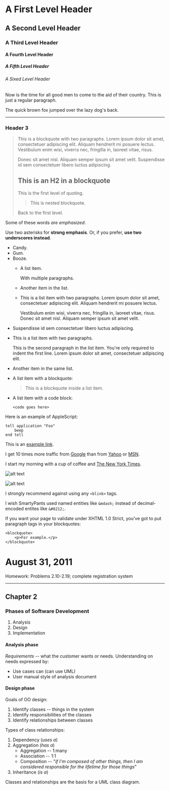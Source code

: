 <link rel="stylesheet" type="text/css" media="all" href="markdown.css" />
<h1>A First Level Header</h1>

<h2>A Second Level Header</h2>

<h3>A Third Level Header</h3>

<h4>A Fourth Level Header</h4>

<h5>A Fifth Level Header</h5>

<h6>A Sixed Level Header</h6>

<p>Now is the time for all good men to come to
the aid of their country. This is just a
regular paragraph.</p>

<p>The quick brown fox jumped over the lazy
dog's back.</p>

<hr />

<h3>Header 3</h3>

<blockquote>
  <p>This is a blockquote with two paragraphs. Lorem ipsum dolor sit amet, consectetuer adipiscing elit. Aliquam hendrerit mi posuere lectus. Vestibulum enim wisi, viverra nec, fringilla in, laoreet vitae, risus.</p>

  <p>Donec sit amet nisl. Aliquam semper ipsum sit amet velit. Suspendisse
  id sem consectetuer libero luctus adipiscing.</p>

  <h2>This is an H2 in a blockquote</h2>

  <p>This is the first level of quoting.</p>

  <blockquote>
    <p>This is nested blockquote.</p>
  </blockquote>

  <p>Back to the first level.</p>
</blockquote>

<p>Some of these words <em>are emphasized</em>.</p>

<p>Use two asterisks for <strong>strong emphasis</strong>.
Or, if you prefer, <strong>use two underscores instead</strong>.</p>

<ul>
<li>Candy.</li>
<li>Gum.</li>
<li>Booze.</li>
<ul>
<li><p>A list item.</p>
<p>With multiple paragraphs.</p></li>
<li><p>Another item in the list.</p></li>
<li><p>This is a list item with two paragraphs. Lorem ipsum dolor
sit amet, consectetuer adipiscing elit. Aliquam hendrerit
mi posuere lectus.</p>
<p>Vestibulum enim wisi, viverra nec, fringilla in, laoreet
vitae, risus. Donec sit amet nisl. Aliquam semper ipsum
sit amet velit.</p></li>
</ul>
<li><p>Suspendisse id sem consectetuer libero luctus adipiscing.</p></li>
<li><p>This is a list item with two paragraphs.</p>
<p>This is the second paragraph in the list item. You're
only required to indent the first line. Lorem ipsum dolor
sit amet, consectetuer adipiscing elit.</p></li>
<li><p>Another item in the same list.</p></li>
<li><p>A list item with a blockquote:</p>
<blockquote>
  <p>This is a blockquote inside a list item.</p>
</blockquote></li>
<li><p>A list item with a code block:</p>
<pre><code>&lt;code goes here&gt;
</code></pre></li>
</ul>

<p>Here is an example of AppleScript:</p>

<pre><code>tell application "Foo"
    beep
end tell
</code></pre>

<p>This is an <a href="http://example.com/">example link</a>.</p>

<p>I get 10 times more traffic from <a href="http://google.com/" title="Google">Google</a> than from
<a href="http://search.yahoo.com/" title="Yahoo Search">Yahoo</a> or <a href="http://search.msn.com/" title="MSN Search">MSN</a>.</p>

<p>I start my morning with a cup of coffee and
<a href="http://www.nytimes.com/">The New York Times</a>.</p>

<p><img src="image.jpg" alt="alt text" title="Title" /></p>

<p><img src="image2.jpg" alt="alt text" title="Title" /></p>

<p>I strongly recommend against using any <code>&lt;blink&gt;</code> tags.</p>

<p>I wish SmartyPants used named entities like <code>&amp;mdash;</code>
instead of decimal-encoded entites like <code>&amp;#8212;</code>.</p>

<p>If you want your page to validate under XHTML 1.0 Strict,
you've got to put paragraph tags in your blockquotes:</p>

<pre><code>&lt;blockquote&gt;
    &lt;p&gt;For example.&lt;/p&gt;
&lt;/blockquote&gt;
</code></pre>



<h1>August 31, 2011</h1>

<p>Homework: Problems 2.10-2.19; complete registration system</p>

<hr />

<h2>Chapter 2</h2>

<h3>Phases of Software Development</h3>

<ol>
<li>Analysis</li>
<li>Design</li>
<li>Implementation</li>
</ol>

<h4>Analysis phase</h4>

<p><em>Requirements</em> -- what the customer wants or needs.  Understanding on needs expressed by:</p>

<ul>
<li>Use cases can (can use UML)</li>
<li>User manual style of analysis document</li>
</ul>

<h4>Design phase</h4>

<p>Goals of OO design:</p>

<ol>
<li>Identify classes -- things in the system</li>
<li>Identify responsibilities of the classes</li>
<li>Identify relationships between classes</li>
</ol>

<p>Types of class relationships:</p>

<ol>
<li>Dependency (<em>uses a</em>)</li>
<li>Aggregation (<em>has a</em>)
<ul><li>Aggregation -- 1:many</li>
<li>Association -- 1:1</li>
<li>Composition -- "<em>if I'm composed of other things, then I am considered
responsible for the lifetime for those things</em>"</li></ul></li>
<li>Inheritance (<em>is a</em>)</li>
</ol>

<p>Classes and relationships are the basis for a UML class diagram.</p>
